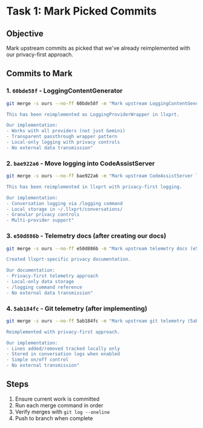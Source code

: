 # Task 1: Mark Picked Commits

## Objective
Mark upstream commits as picked that we've already reimplemented with our privacy-first approach.

## Commits to Mark

### 1. `60bde58f` - LoggingContentGenerator
```bash
git merge -s ours --no-ff 60bde58f -m "Mark upstream LoggingContentGenerator (60bde58f) as picked

This has been reimplemented as LoggingProviderWrapper in llxprt.

Our implementation:
- Works with all providers (not just Gemini)
- Transparent passthrough wrapper pattern
- Local-only logging with privacy controls
- No external data transmission"
```

### 2. `bae922a6` - Move logging into CodeAssistServer
```bash
git merge -s ours --no-ff bae922a6 -m "Mark upstream CodeAssistServer logging (bae922a6) as picked

This has been reimplemented in llxprt with privacy-first logging.

Our implementation:
- Conversation logging via /logging command
- Local storage in ~/.llxprt/conversations/
- Granular privacy controls
- Multi-provider support"
```

### 3. `e50d886b` - Telemetry docs (after creating our docs)
```bash
git merge -s ours --no-ff e50d886b -m "Mark upstream telemetry docs (e50d886b) as picked

Created llxprt-specific privacy documentation.

Our documentation:
- Privacy-first telemetry approach
- Local-only data storage
- /logging command reference
- No external data transmission"
```

### 4. `5ab184fc` - Git telemetry (after implementing)
```bash
git merge -s ours --no-ff 5ab184fc -m "Mark upstream git telemetry (5ab184fc) as picked

Reimplemented with privacy-first approach.

Our implementation:
- Lines added/removed tracked locally only
- Stored in conversation logs when enabled
- Simple on/off control
- No external transmission"
```

## Steps
1. Ensure current work is committed
2. Run each merge command in order
3. Verify merges with `git log --oneline`
4. Push to branch when complete